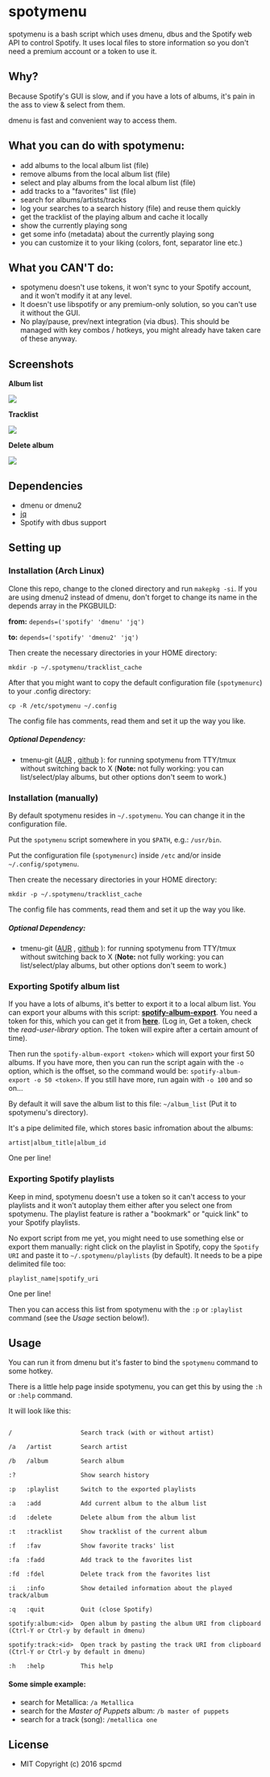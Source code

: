 # spotymenu

spotymenu is a bash script which uses dmenu, dbus and the Spotify web API to control Spotify. It uses local files to store information so you don't need a premium account or a token to use it.

## Why?
Because Spotify's GUI is slow, and if you have a lots of albums, it's pain in the ass to view & select from them.

dmenu is fast and convenient way to access them.

## What you can do with spotymenu:
* add albums to the local album list (file)
* remove albums from the local album list (file)
* select and play albums from the local album list (file)
* add tracks to a "favorites" list (file)
* search for albums/artists/tracks
* log your searches to a search history (file) and reuse them quickly
* get the tracklist of the playing album and cache it locally
* show the currently playing song
* get some info (metadata) about the currently playing song
* you can customize it to your liking (colors, font, separator line etc.)

## What you CAN'T do:

* spotymenu doesn't use tokens, it won't sync to your Spotify account, and it won't modify it at any level.
* It doesn't use libspotify or any premium-only solution, so you can't use it without the GUI.
* No play/pause, prev/next integration (via dbus). This should be managed with key combos / hotkeys, you might already have taken care of these anyway.

## Screenshots

**Album list**

![](https://raw.githubusercontent.com/spcmd/spcmd.github.io/master/img/spotymenu_album_list.png)

**Tracklist**

![](https://raw.githubusercontent.com/spcmd/spcmd.github.io/master/img/spotymenu_tracklist.png)

**Delete album**

![](https://raw.githubusercontent.com/spcmd/spcmd.github.io/master/img/spotymenu_delete_album.png)

## Dependencies

* dmenu or dmenu2
* [jq](https://stedolan.github.io/jq/)
* Spotify with dbus support

## Setting up

### Installation (Arch Linux)

Clone this repo, change to the cloned directory and run `makepkg -si`.
If you are using dmenu2 instead of dmenu, don't forget to change its name in the depends array in the PKGBUILD:

**from:**
`depends=('spotify' 'dmenu' 'jq')`

**to:**
`depends=('spotify' 'dmenu2' 'jq')`

Then create the necessary directories in your HOME directory:

`mkdir -p ~/.spotymenu/tracklist_cache`

After that you might want to copy the default configuration file (`spotymenurc`) to your .config directory:

`cp -R /etc/spotymenu ~/.config`

The config file has comments, read them and set it up the way you like.

##### Optional Dependency:
- tmenu-git ([AUR](https://aur.archlinux.org/packages/tmenu-git) , [github](https://github.com/dhamidi/tmenu) ): for running spotymenu from TTY/tmux without switching back to X (**Note:** not fully working: you can list/select/play albums, but other options don't seem to work.)

### Installation (manually)

By default spotymenu resides in `~/.spotymenu`.
You can change it in the configuration file.

Put the `spotymenu` script somewhere in you `$PATH`, e.g.: `/usr/bin`.

Put the configuration file (`spotymenurc`) inside `/etc` and/or inside `~/.config/spotymenu`.

Then create the necessary directories in your HOME directory:

`mkdir -p ~/.spotymenu/tracklist_cache`

The config file has comments, read them and set it up the way you like.

##### Optional Dependency:
- tmenu-git ([AUR](https://aur.archlinux.org/packages/tmenu-git) , [github](https://github.com/dhamidi/tmenu) ): for running spotymenu from TTY/tmux without switching back to X (**Note:** not fully working: you can list/select/play albums, but other options don't seem to work.)

### Exporting Spotify album list
If you have a lots of albums, it's better to export it to a local album list. You can export your albums with this script: **[spotify-album-export](https://github.com/spcmd/Scripts/blob/master/spotify-album-export)**. You need a token for this, which you can get it from **[here](https://developer.spotify.com/web-api/console/get-current-user-saved-albums/)**. (Log in, Get a token, check the *read-user-library* option. The token will expire after a certain amount of time).

Then run the `spotify-album-export <token>` which will export your first 50 albums. If you have more, then you can run the script again with the `-o` option, which is the offset, so the command would be: `spotify-album-export -o 50 <token>`. If you still have more, run again with `-o 100` and so on...

By default it will save the album list to this file: `~/album_list` (Put it to spotymenu's directory).

It's a pipe delimited file, which stores basic infromation about the albums:

`artist|album_title|album_id`

One per line!

### Exporting Spotify playlists

Keep in mind, spotymenu doesn't use a token so it can't access to your playlists and it won't autoplay them either after you select one from spotymenu. The playlist feature is rather a "bookmark" or "quick link" to your Spotify playlists.

No export script from me yet, you might need to use something else or export them manually: right click on the playlist in Spotify, copy the `Spotify URI` and paste it to `~/.spotymenu/playlists` (by default). It needs to be a pipe delimited file too:

`playlist_name|spotify_uri`

One per line!

Then you can access this list from spotymenu with the `:p` or `:playlist` command (see the *Usage* section below!).

## Usage

You can run it from dmenu but it's faster to bind the `spotymenu` command to some hotkey.

There is a little help page inside spotymenu, you can get this by using the `:h` or `:help` command.

It will look like this:

```

/                   Search track (with or without artist)

/a   /artist        Search artist

/b   /album         Search album

:?                  Show search history

:p   :playlist      Switch to the exported playlists

:a   :add           Add current album to the album list

:d   :delete        Delete album from the album list

:t   :tracklist     Show tracklist of the current album

:f   :fav           Show favorite tracks' list

:fa  :fadd          Add track to the favorites list

:fd  :fdel          Delete track from the favorites list

:i   :info          Show detailed information about the played track/album

:q   :quit          Quit (close Spotify)

spotify:album:<id>  Open album by pasting the album URI from clipboard (Ctrl-Y or Ctrl-y by default in dmenu)

spotify:track:<id>  Open track by pasting the track URI from clipboard (Ctrl-Y or Ctrl-y by default in dmenu)

:h   :help          This help

```

#### Some simple example:

* search for Metallica: `/a Metallica`
* search for the *Master of Puppets* album: `/b master of puppets`
* search for a track (song): `/metallica one`


## License

* MIT Copyright (c) 2016 spcmd
